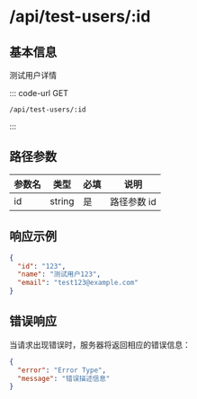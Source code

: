 # /api/test-users/:id

## 基本信息

测试用户详情

::: code-url GET
```
/api/test-users/:id
```
:::

## 路径参数

| 参数名 | 类型     | 必填 | 说明      |
| --- | ------ | -- | ------- |
| id  | string | 是  | 路径参数 id |

## 响应示例

```json
{
  "id": "123",
  "name": "测试用户123",
  "email": "test123@example.com"
}
```

## 错误响应

当请求出现错误时，服务器将返回相应的错误信息：

```json
{
  "error": "Error Type",
  "message": "错误描述信息"
}
```
